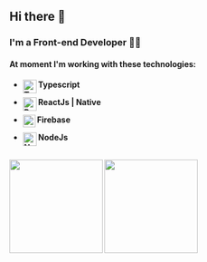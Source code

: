 ## Hi there 👋

### I'm a Front-end Developer 👨‍💻

#### At moment I'm working with these technologies:

- <strong>Typescript<img align="left" alt="Typescript" width="24px" src="https://cdn.worldvectorlogo.com/logos/typescript.svg" /></strong>
 
- <strong>ReactJs | Native<img align="left" alt="React" width="24px" src="https://cdn.worldvectorlogo.com/logos/react-2.svg" /></strong>

- <strong>Firebase<img align="left" alt="Firebase" width="22px" src="https://cdn.worldvectorlogo.com/logos/firebase-1.svg"/></strong>
 
- <strong>NodeJs <img align="left" alt="Node-JS" width="24px" src="https://cdn.worldvectorlogo.com/logos/nodejs-icon.svg" /></strong>

<br />

<div id="status">
<img height="165px" src="https://github-readme-stats.vercel.app/api/top-langs/?username=tiagobarros01&layout=compact&hide=shell&theme=dark" />
<img height="165px" align="left" src="https://github-readme-stats.vercel.app/api?username=tiagobarros01&show_icons=true&theme=dark" />
</div>
